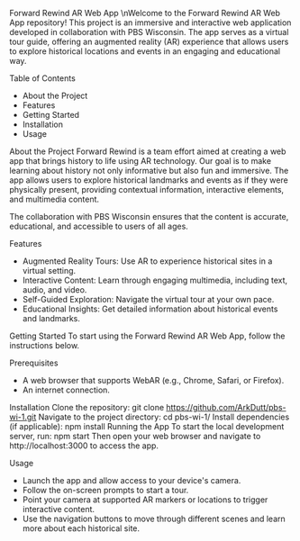 Forward Rewind AR Web App 
\nWelcome to the Forward Rewind AR Web App repository! This project is an immersive and interactive web application developed in collaboration with PBS Wisconsin. The app serves as a virtual tour guide, offering an augmented reality (AR) experience that allows users to explore historical locations and events in an engaging and educational way.

Table of Contents
- About the Project
- Features
- Getting Started
- Installation
- Usage

About the Project
Forward Rewind is a team effort aimed at creating a web app that brings history to life using AR technology. Our goal is to make learning about history not only informative but also fun and immersive. The app allows users to explore historical landmarks and events as if they were physically present, providing contextual information, interactive elements, and multimedia content.

The collaboration with PBS Wisconsin ensures that the content is accurate, educational, and accessible to users of all ages.

Features
- Augmented Reality Tours: Use AR to experience historical sites in a virtual setting.
- Interactive Content: Learn through engaging multimedia, including text, audio, and video.
- Self-Guided Exploration: Navigate the virtual tour at your own pace.
- Educational Insights: Get detailed information about historical events and landmarks.

Getting Started
To start using the Forward Rewind AR Web App, follow the instructions below.

Prerequisites
- A web browser that supports WebAR (e.g., Chrome, Safari, or Firefox).
- An internet connection.

Installation
Clone the repository:
git clone https://github.com/ArkDutt/pbs-wi-1.git
Navigate to the project directory:
cd pbs-wi-1/
Install dependencies (if applicable):
npm install
Running the App
To start the local development server, run:
npm start
Then open your web browser and navigate to http://localhost:3000 to access the app.

Usage
- Launch the app and allow access to your device's camera.
- Follow the on-screen prompts to start a tour.
- Point your camera at supported AR markers or locations to trigger interactive content.
- Use the navigation buttons to move through different scenes and learn more about each historical site.
